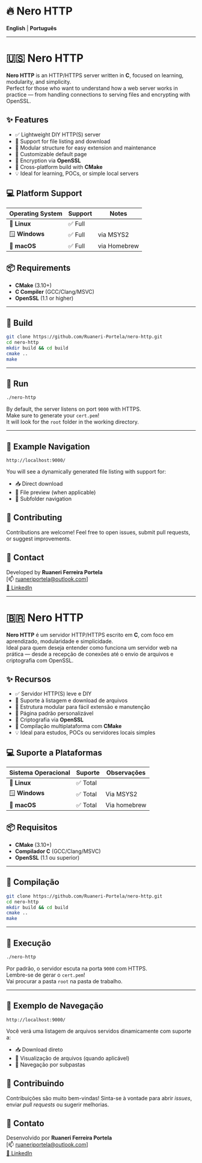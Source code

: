 # 🔥 Nero HTTP

**English** | **Português**

---

# 🇺🇸 Nero HTTP

**Nero HTTP** is an HTTP/HTTPS server written in **C**, focused on learning, modularity, and simplicity.  
Perfect for those who want to understand how a web server works in practice — from handling connections to serving files and encrypting with OpenSSL.

## ✨ Features

- ✅ Lightweight DIY HTTP(S) server
- 📁 Support for file listing and download
- 🧩 Modular structure for easy extension and maintenance
- 📄 Customizable default page
- 🔐 Encryption via **OpenSSL**
- 🧱 Cross-platform build with **CMake**
- 💡 Ideal for learning, POCs, or simple local servers

## 💻 Platform Support

| Operating System    | Support | Notes         |
|---------------------|---------|--------------|
| 🐧 **Linux**        | ✅ Full |              |
| 🪟 **Windows**      | ✅ Full | via MSYS2    |
| 🍎 **macOS**        | ✅ Full | via Homebrew |

## 📦 Requirements

- **CMake** (3.10+)
- **C Compiler** (GCC/Clang/MSVC)
- **OpenSSL** (1.1 or higher)

---

## 🚀 Build

```bash
git clone https://github.com/Ruaneri-Portela/nero-http.git
cd nero-http
mkdir build && cd build
cmake ..
make
```

---

## 🔧 Run

```bash
./nero-http
```

By default, the server listens on port `9000` with HTTPS.  
Make sure to generate your `cert.pem`!  
It will look for the `root` folder in the working directory.

---

## 📂 Example Navigation

```
http://localhost:9000/
```

You will see a dynamically generated file listing with support for:

- 📥 Direct download
- 📄 File preview (when applicable)
- 📁 Subfolder navigation

## 🤝 Contributing

Contributions are welcome! Feel free to open issues, submit pull requests, or suggest improvements.

## 📧 Contact

Developed by **Ruaneri Ferreira Portela**  
[📫 ruaneriportela@outlook.com]  
[🔗 LinkedIn](https://www.linkedin.com/in/ruaneri-portela-aa6945227/)

---

# 🇧🇷 Nero HTTP

**Nero HTTP** é um servidor HTTP/HTTPS escrito em **C**, com foco em aprendizado, modularidade e simplicidade.  
Ideal para quem deseja entender como funciona um servidor web na prática — desde a recepção de conexões até o envio de arquivos e criptografia com OpenSSL.

## ✨ Recursos

- ✅ Servidor HTTP(S) leve e DIY
- 📁 Suporte à listagem e download de arquivos
- 🧩 Estrutura modular para fácil extensão e manutenção
- 📄 Página padrão personalizável
- 🔐 Criptografia via **OpenSSL**
- 🧱 Compilação multiplataforma com **CMake**
- 💡 Ideal para estudos, POCs ou servidores locais simples

## 💻 Suporte a Plataformas

| Sistema Operacional | Suporte | Observações |
|---------------------|---------|-------------|
| 🐧 **Linux**        | ✅ Total |              |
| 🪟 **Windows**      | ✅ Total | Via MSYS2    |
| 🍎 **macOS**        | ✅ Total | Via homebrew |

## 📦 Requisitos

- **CMake** (3.10+)
- **Compilador C** (GCC/Clang/MSVC)
- **OpenSSL** (1.1 ou superior)

---

## 🚀 Compilação

```bash
git clone https://github.com/Ruaneri-Portela/nero-http.git
cd nero-http
mkdir build && cd build
cmake ..
make
```

---

## 🔧 Execução

```bash
./nero-http
```

Por padrão, o servidor escuta na porta `9000` com HTTPS.  
Lembre-se de gerar o `cert.pem`!  
Vai procurar a pasta `root` na pasta de trabalho.

---

## 📂 Exemplo de Navegação

```
http://localhost:9000/
```

Você verá uma listagem de arquivos servidos dinamicamente com suporte a:

- 📥 Download direto
- 📄 Visualização de arquivos (quando aplicável)
- 📁 Navegação por subpastas

## 🤝 Contribuindo

Contribuições são muito bem-vindas! Sinta-se à vontade para abrir *issues*, enviar *pull requests* ou sugerir melhorias.

## 📧 Contato

Desenvolvido por **Ruaneri Ferreira Portela**  
[📫 ruaneriportela@outlook.com]  
[🔗 LinkedIn](https://www.linkedin.com/in/ruaneri-portela-aa6945227/)
